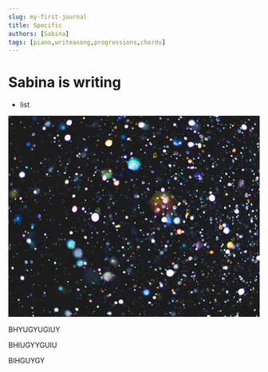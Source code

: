 ```yaml
---
slug: my-first-journal
title: Specific
authors: [Sabina]
tags: [piano,writeasong,progressions,chords]
---
```



# Sabina is writing

- list

![](./sparkles.jpg)


BHYUGYUGIUY


<!--truncate-->




BHIUGYYGUIU





BIHGUYGY
